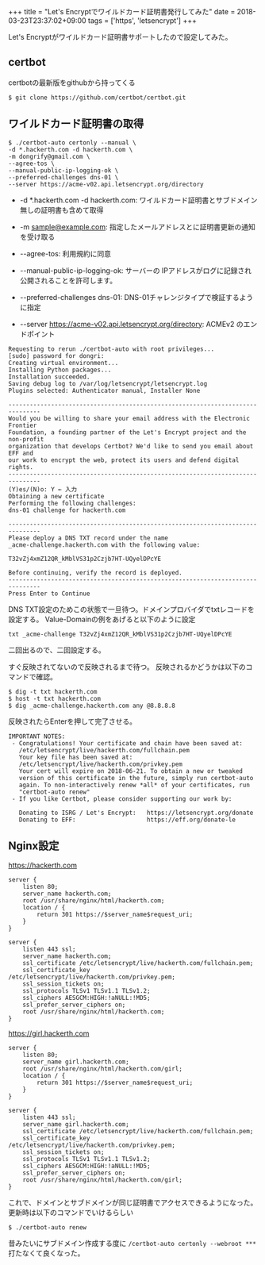 +++
title = "Let's Encryptでワイルドカード証明書発行してみた"
date = 2018-03-23T23:37:02+09:00
tags = ['https', 'letsencrypt']
+++

Let's Encryptがワイルドカード証明書サポートしたので設定してみた。

## certbot
certbotの最新版をgithubから持ってくる

```
$ git clone https://github.com/certbot/certbot.git
```

## ワイルドカード証明書の取得
```
$ ./certbot-auto certonly --manual \
-d *.hackerth.com -d hackerth.com \
-m dongrify@gmail.com \
--agree-tos \
--manual-public-ip-logging-ok \
--preferred-challenges dns-01 \
--server https://acme-v02.api.letsencrypt.org/directory
```

* -d *.hackerth.com -d hackerth.com: ワイルドカード証明書とサブドメイン無しの証明書も含めて取得

* -m sample@example.com: 指定したメールアドレスとに証明書更新の通知を受け取る

* --agree-tos: 利用規約に同意

* --manual-public-ip-logging-ok: サーバーの IPアドレスがログに記録され公開されることを許可します。

* --preferred-challenges dns-01: DNS-01チャレンジタイプで検証するように指定

* --server https://acme-v02.api.letsencrypt.org/directory: ACMEv2 のエンドポイント

```
Requesting to rerun ./certbot-auto with root privileges...
[sudo] password for dongri:
Creating virtual environment...
Installing Python packages...
Installation succeeded.
Saving debug log to /var/log/letsencrypt/letsencrypt.log
Plugins selected: Authenticator manual, Installer None

-------------------------------------------------------------------------------
Would you be willing to share your email address with the Electronic Frontier
Foundation, a founding partner of the Let's Encrypt project and the non-profit
organization that develops Certbot? We'd like to send you email about EFF and
our work to encrypt the web, protect its users and defend digital rights.
-------------------------------------------------------------------------------
(Y)es/(N)o: Y ← 入力
Obtaining a new certificate
Performing the following challenges:
dns-01 challenge for hackerth.com

-------------------------------------------------------------------------------
Please deploy a DNS TXT record under the name
_acme-challenge.hackerth.com with the following value:

T32vZj4xmZ12QR_kMblVS31p2Czjb7HT-UQyelDPcYE

Before continuing, verify the record is deployed.
-------------------------------------------------------------------------------
Press Enter to Continue
``` 

DNS TXT設定のためこの状態で一旦待つ。ドメインプロバイダでtxtレコードを設定する。
Value-Domainの例をあげると以下のように設定

```
txt _acme-challenge T32vZj4xmZ12QR_kMblVS31p2Czjb7HT-UQyelDPcYE
```

二回出るので、二回設定する。

すぐ反映されてないので反映されるまで待つ。
反映されるかどうかは以下のコマンドで確認。

```
$ dig -t txt hackerth.com
$ host -t txt hackerth.com
$ dig _acme-challenge.hackerth.com any @8.8.8.8
```

反映されたらEnterを押して完了させる。

```
IMPORTANT NOTES:
 - Congratulations! Your certificate and chain have been saved at:
   /etc/letsencrypt/live/hackerth.com/fullchain.pem
   Your key file has been saved at:
   /etc/letsencrypt/live/hackerth.com/privkey.pem
   Your cert will expire on 2018-06-21. To obtain a new or tweaked
   version of this certificate in the future, simply run certbot-auto
   again. To non-interactively renew *all* of your certificates, run
   "certbot-auto renew"
 - If you like Certbot, please consider supporting our work by:

   Donating to ISRG / Let's Encrypt:   https://letsencrypt.org/donate
   Donating to EFF:                    https://eff.org/donate-le
```

## Nginx設定

https://hackerth.com

```
server {
    listen 80;
    server_name hackerth.com;
    root /usr/share/nginx/html/hackerth.com;
    location / {
        return 301 https://$server_name$request_uri;
    }
}

server {
    listen 443 ssl;
    server_name hackerth.com;
    ssl_certificate /etc/letsencrypt/live/hackerth.com/fullchain.pem;
    ssl_certificate_key /etc/letsencrypt/live/hackerth.com/privkey.pem;
    ssl_session_tickets on;
    ssl_protocols TLSv1 TLSv1.1 TLSv1.2;
    ssl_ciphers AESGCM:HIGH:!aNULL:!MD5;
    ssl_prefer_server_ciphers on;
    root /usr/share/nginx/html/hackerth.com;
}
```

https://girl.hackerth.com

```
server {
    listen 80;
    server_name girl.hackerth.com;
    root /usr/share/nginx/html/hackerth.com/girl;
    location / {
        return 301 https://$server_name$request_uri;
    }
}

server {
    listen 443 ssl;
    server_name girl.hackerth.com;
    ssl_certificate /etc/letsencrypt/live/hackerth.com/fullchain.pem;
    ssl_certificate_key /etc/letsencrypt/live/hackerth.com/privkey.pem;
    ssl_session_tickets on;
    ssl_protocols TLSv1 TLSv1.1 TLSv1.2;
    ssl_ciphers AESGCM:HIGH:!aNULL:!MD5;
    ssl_prefer_server_ciphers on;
    root /usr/share/nginx/html/hackerth.com/girl;
}
```

これで、ドメインとサブドメインが同じ証明書でアクセスできるようになった。
更新時は以下のコマンドでいけるらしい

```
$ ./certbot-auto renew
```

昔みたいにサブドメイン作成する度に `/certbot-auto certonly --webroot ***` 打たなくて良くなった。


